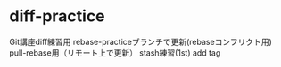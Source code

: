 # diff-practice
Git講座diff練習用
rebase-practiceブランチで更新(rebaseコンフリクト用)
pull-rebase用（リモート上で更新）
stash練習(1st)
add tag
